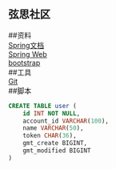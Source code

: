 ## 弦思社区

##资料  
[Spring文档](spring.io/guides)  
[Spring Web](spring.io/guides/gs/serving-web-content/)  
[bootstrap](v3.bootcss.com/getting-started/)  
##工具  
[Git](git-scm.com)  
##脚本  
```sql
CREATE TABLE user (
	id INT NOT NULL,
	account_id VARCHAR(100),
	name VARCHAR(50),
	token CHAR(36),
	gmt_create BIGINT,
	gmt_modified BIGINT
)

```
